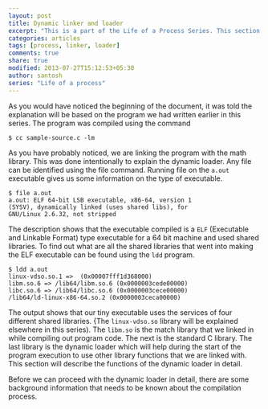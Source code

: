 ```yaml
---
layout: post
title: Dynamic linker and loader
excerpt: "This is a part of the Life of a Process Series. This section explains how libraries are linked and loaded dynamically upon the start of execution of a program."
categories: articles
tags: [process, linker, loader]
comments: true
share: true
modified: 2013-07-27T15:12:53+05:30
author: santosh
series: "Life of a process"
---
```


As you would have noticed the beginning of the document, it was told the
explanation will be based on the program we had written earlier in this
series. The program was compiled using the command

```console
$ cc sample-source.c -lm
```

As you have probably noticed, we are linking the program with the math
library. This was done intentionally to explain the dynamic loader. Any file can
be identified using the file command. Running file on the `a.out` executable gives
us some information on the type of executable.

```console
$ file a.out
a.out: ELF 64-bit LSB executable, x86-64, version 1 
(SYSV), dynamically linked (uses shared libs), for
GNU/Linux 2.6.32, not stripped
```

The description shows that the executable compiled is a `ELF` (Executable and
Linkable Format) type executable for a 64 bit machine and used shared
libraries. To find out what are all the shared libraries that went into making
the ELF executable can be found using the `ldd` program.

```console
$ ldd a.out
linux-vdso.so.1 =>  (0x00007fff1d368000)
libm.so.6 => /lib64/libm.so.6 (0x0000003cede00000)
libc.so.6 => /lib64/libc.so.6 (0x0000003cece00000)
/lib64/ld-linux-x86-64.so.2 (0x0000003ceca00000)
```

The output shows that our tiny executable uses the services of four different
shared libraries. {The `linux-vdso.so` library will be explained elsewhere in this
series). The `libm.so` is the match library that we linked in while compiling out
program code. The next is the standard C library. The last library is the
dynamic loader which will help during the start of the program execution to use
other library functions that we are linked with. This section will describe the
functions of the dynamic loader in detail.

Before we can proceed with the dynamic loader in detail, there are some
background information that needs to be known about the compilation process.
